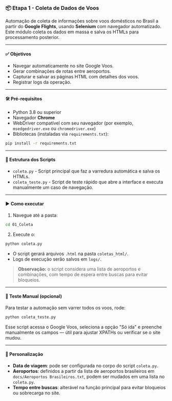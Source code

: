 
### 📦 Etapa 1 - Coleta de Dados de Voos

Automação de coleta de informações sobre voos domésticos no Brasil a partir do **Google Flights**, usando **Selenium** com navegador automatizado. Este módulo coleta os dados em massa e salva os HTMLs para processamento posterior.

---

#### ✅ Objetivos

* Navegar automaticamente no site Google Voos.
* Gerar combinações de rotas entre aeroportos.
* Capturar e salvar as páginas HTML com detalhes dos voos.
* Registrar logs da operação.

---

#### 🛠️ Pré-requisitos

* Python 3.8 ou superior
* Navegador **Chrome**
* WebDriver compatível com seu navegador (por exemplo, `msedgedriver.exe` ou `chromedriver.exe`)
* Bibliotecas (instaladas via `requirements.txt`):

```bash
pip install -r requirements.txt
```

---

#### 📂 Estrutura dos Scripts

* `coleta.py` - Script principal que faz a varredura automática e salva os HTMLs.
* `coleta_teste.py` - Script de teste rápido que abre a interface e executa manualmente um caso de navegação.

---

#### ▶️ Como executar

1. Navegue até a pasta:

```bash
cd 01_Coleta
```

2. Execute o:

```bash
python coleta.py
```

* O script gerará arquivos `.html` na pasta `coletas_html/`.
* Logs de execução serão salvos em `logs/`.

> **Observação:** o script considera uma lista de aeroportos e combinações, com tempo de espera entre buscas para evitar bloqueios.

---

#### 🧪 Teste Manual (opcional)

Para testar a automação sem varrer todos os voos, rode:

```bash
python coleta_teste.py
```

Esse script acessa o Google Voos, seleciona a opção "Só ida" e preenche manualmente os campos — útil para ajustar XPATHs ou verificar se o site mudou.

---

#### 🧠 Personalização

* **Data de viagem**: pode ser configurada no corpo do script `coleta.py`.
* **Aeroportos**: definidos a partir da lista de aeroportos brasileiros em `docs/Aeroportos Brasileiros.txt`, podem ser mudados em uma lista no `coleta.py`.
* **Tempo entre buscas**: alterável na função principal para evitar bloqueios ou sobrecarga no site.
